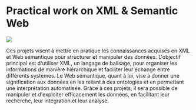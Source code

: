 # Practical work on XML & Semantic Web
![](https://websemantique.ca/wp-content/uploads/2017/02/Semantic_web_wordle-705x435.jpg)

Ces projets visent à mettre en pratique les connaissances acquises en XML et Web sémantique pour structurer et manipuler des données. L'objectif principal est d'utiliser XML, un langage de balisage, pour organiser les informations de manière hiérarchique et faciliter leur échange entre différents systèmes. Le Web sémantique, quant à lui, vise à donner une signification aux données en les reliant à des ontologies et en permettant une interprétation automatisée. Grâce à ces projets, il sera possible de manipuler et d'exploiter efficacement les données, en facilitant leur recherche, leur intégration et leur analyse.

